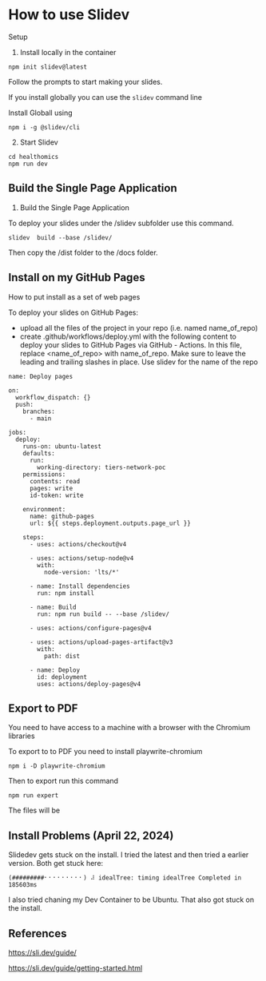 # How to use Slidev


Setup
1. Install locally in the container

```
npm init slidev@latest
```
Follow the prompts to start making your slides.

If you install globally you can use the `slidev` command line 

Install Globall using
```
npm i -g @slidev/cli
```

2. Start Slidev
```
cd healthomics
npm run dev
```


## Build the Single Page Application 

1. Build the Single Page Application

To deploy your slides under the /slidev subfolder use this command.

```
slidev  build --base /slidev/
```

Then copy the /dist folder to the /docs folder.





## Install on my GitHub Pages

How to put install as a set of web pages

To deploy your slides on GitHub Pages:

- upload all the files of the project in your repo (i.e. named name_of_repo)
- create .github/workflows/deploy.yml with the following content to deploy your slides to GitHub Pages via GitHub - Actions. In this file, replace <name_of_repo> with name_of_repo. Make sure to leave the leading and trailing slashes in place.  Use slidev for the name of the repo
```
name: Deploy pages

on:
  workflow_dispatch: {}
  push:
    branches:
      - main

jobs:
  deploy:
    runs-on: ubuntu-latest
    defaults:
      run:
        working-directory: tiers-network-poc
    permissions:
      contents: read
      pages: write
      id-token: write

    environment:
      name: github-pages
      url: ${{ steps.deployment.outputs.page_url }}

    steps:
      - uses: actions/checkout@v4

      - uses: actions/setup-node@v4
        with:
          node-version: 'lts/*'

      - name: Install dependencies
        run: npm install

      - name: Build
        run: npm run build -- --base /slidev/

      - uses: actions/configure-pages@v4

      - uses: actions/upload-pages-artifact@v3
        with:
          path: dist

      - name: Deploy
        id: deployment
        uses: actions/deploy-pages@v4
```



## Export to PDF


You need to have access to a machine with a browser with the Chromium libraries

To export to to PDF you need to install playwrite-chromium

```
npm i -D playwrite-chromium
```

Then to export run this command
```
npm run expert
```
The files will be 


## Install Problems (April 22, 2024)

Slidedev gets stuck on the install.  I tried the latest and then tried a earlier version.  Both get stuck here:
```
(#########⠂⠂⠂⠂⠂⠂⠂⠂⠂) ⠼ idealTree: timing idealTree Completed in 185603ms
```
I also tried chaning my Dev Container to be Ubuntu.  That also got stuck on the install. 

## References

https://sli.dev/guide/

https://sli.dev/guide/getting-started.html